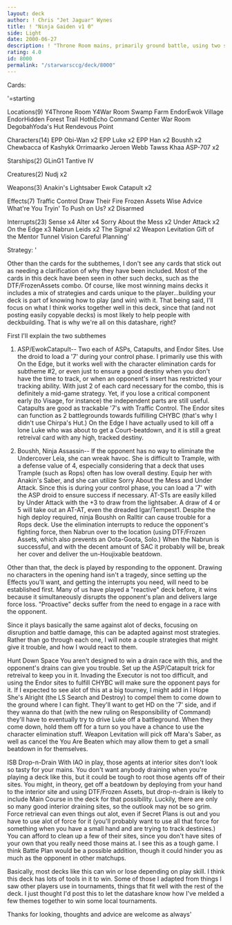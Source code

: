 ```yaml
---
layout: deck
author: ! Chris "Jet Jaguar" Wynes
title: ! "Ninja Gaiden v1 0"
side: Light
date: 2000-06-27
description: ! "Throne Room mains, primarily ground battle, using two subthemes: the ASP/EwokCatapult trick, and Boushh as a ninja assassin with character/walker eliminators to maximize beatdowns."
rating: 4.0
id: 8000
permalink: "/starwarsccg/deck/8000"
---
```

Cards: 

'=starting

Locations(9)
Y4Throne Room
Y4War Room
Swamp
Farm
EndorEwok Village
EndorHidden Forest Trail
HothEcho Command Center War Room
DegobahYoda's Hut
Rendevous Point

Characters(14)
EPP Obi-Wan x2
EPP Luke x2
EPP Han x2
Boushh x2
Chewbacca of Kashykk
Orrimaarko
Jeroen Webb
Tawss Khaa
ASP-707 x2

Starships(2)
GLinG1
Tantive IV

Creatures(2)
Nudj x2

Weapons(3)
Anakin's Lightsaber
Ewok Catapult x2

Effects(7)
Traffic Control
Draw Their Fire
Frozen Assets
Wise Advice
What're You Tryin' To Push on Us? x2
Disarmed

Interrupts(23)
Sense x4
Alter x4
Sorry About the Mess x2
Under Attack x2
On the Edge x3
Nabrun Leids x2
The Signal x2
Weapon Levitation
Gift of the Mentor
Tunnel Vision
Careful Planning'

Strategy: '

Other than the cards for the subthemes, I don't see any cards that stick out as needing a clarification of why they have been included.  Most of the cards in this deck have been seen in other such decks, such as the DTF/FrozenAssets combo.  Of course, like most winning mains decks it includes a mix of strategies and cards unique to the player...building your deck is part of knowing how to play (and win) with it.  That being said, I'll focus on what I think works together well in this deck, since that (and not posting easily copyable decks) is most likely to help people with deckbuilding.  That is why we're all on this datashare, right?

First I'll explain the two subthemes

1. ASP/EwokCatapult-- Two each of ASPs, Catapults, and Endor Sites.  Use the droid to load a '7' during your control phase.  I primarily use this with On the Edge, but it works well with the character elimination cards for subtheme #2, or even just to ensure a good destiny when you don't have the time to track, or when an opponent's insert has restricted your tracking ability.  With just 2 of each card necessary for the combo, this is definitely a mid-game strategy.  Yet, if you lose a critical component early (to Visage, for instance) the independent parts are still useful.  Catapults are good as trackable '7's with Traffic Control.  The Endor sites can function as 2 battlegrounds towards fulfilling CHYBC (that's why I didn't use Chirpa's Hut.)  On the Edge I have actually used to kill off a lone Luke who was about to get a Court-beatdown, and it is still a great retreival card with any high, tracked destiny.

2.  Boushh, Ninja Assassin-- If the opponent has no way to eliminate the Undercover Leia, she can wreak havoc.	She is difficult to Trample, with a defense value of 4, especially considering that a deck that uses Trample (such as Rops) often has low overall destiny.  Equip her with Anakin's Saber, and she can utilize Sorry About the Mess and Under Attack.	Since this is during your control phase, you can load a '7' with the ASP droid to ensure success if necessary.  AT-STs are easily killed by Under Attack with the +3 to draw from the lightsaber.  A draw of 4 or 5 will take out an AT-AT, even the dreaded Igar/Tempest1.  Despite the high deploy required, ninja Boushh on Ralltir can cause trouble for a Rops deck.  Use the elimination interrupts to reduce the opponent's fighting force, then Nabrun over to the location (using DTF/Frozen Assets, which also prevents an Oota-Goota, Solo.)  When the Nabrun is successful, and with the decent amount of SAC it probably will be, break her cover and deliver the un-Houjixable beatdown.

Other than that, the deck is played by responding to the opponent.  Drawing no characters in the opening hand isn't a tragedy, since setting up the Effects you'll want, and getting the interrupts you need, will need to be established first.  Many of us have played a "reactive" deck before, it wins because it simultaneously disrupts the opponent's plan and delivers large force loss.  "Proactive" decks suffer from the need to engage in a race with the opponent.

Since it plays basically the same against alot of decks, focusing on disruption and battle damage, this can be adapted against most strategies.  Rather than go through each one, I will note a couple strategies that might give it trouble, and how I would react to them.

Hunt Down Space You aren't designed to win a drain race with this, and the opponent's drains can give you trouble.  Set up the ASP/Catapult trick for retreival to keep you in it.  Invading the Executor is not too difficult, and using the Endor sites to fulfill CHYBC will make sure the opponent pays for it.	If I expected to see alot of this at a big tourney, I might add in I Hope She's Alright (the LS Search and Destroy) to compel them to come down to the ground where I can fight.  They'll want to get HD on the '7' side, and if they wanna do that (with the new ruling on Responsibility of Command) they'll have to eventually try to drive Luke off a battleground.  When they come down, hold them off for a turn so you have a chance to use the character elimination stuff.  Weapon Levitation will pick off Mara's Saber, as well as cancel the You Are Beaten which may allow them to get a small beatdown in for themselves.

ISB Drop-n-Drain With IAO in play, those agents at interior sites don't look so tasty for your mains.  You don't want anybody draining when you're playing a deck like this, but it could be tough to root those agents off of their sites.  You might, in theory, get off a beatdown by deploying from your hand to the interior site and using DTF/Frozen Assets, but drop-n-drain is likely to include Main Course in the deck for that possibility.  Luckily, there are only so many good interior draining sites, so the outlook may not be so grim.  Force retrieval can even things out alot, even if Secret Plans is out and you have to use alot of force for it (you'll probably want to use all that force for something when you have a small hand and are trying to track destinies.)  You can afford to clean up a few of their sites, since you don't have sites of your own that you really need those mains at.	I see this as a tough game.  I think Battle Plan would be a possible addition, though it could hinder you as much as the opponent in other matchups.

Basically, most decks like this can win or lose depending on play skill.  I think this deck has lots of tools in it to win.  Some of those I adapted from things I saw other players use in tournaments, things that fit well with the rest of the deck.  I just thought I'd post this to let the datashare know how I've melded a few themes together to win some local tournaments.

Thanks for looking, thoughts and advice are welcome as always'
